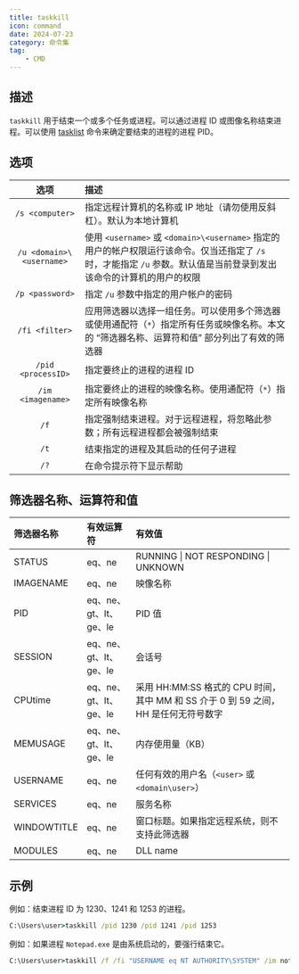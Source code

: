 ```yaml
---
title: taskkill
icon: command
date: 2024-07-23
category: 命令集
tag:
    - CMD
---
```


## 描述

`taskkill` 用于结束一个或多个任务或进程。可以通过进程 ID 或图像名称结束进程。可以使用 [tasklist](./tasklist.md) 命令来确定要结束的进程的进程 PID。

## 选项

|  选项  |  描述  |
|  :----:  |  :----  |
|  `/s <computer>`  |  指定远程计算机的名称或 IP 地址（请勿使用反斜杠）。默认为本地计算机  |
|  `/u <domain>\<username>`  |  使用 `<username>` 或 `<domain>\<username>` 指定的用户的帐户权限运行该命令。仅当还指定了 `/s` 时，才能指定 `/u` 参数。默认值是当前登录到发出该命令的计算机的用户的权限  |
|  `/p <password>`  |  指定 `/u` 参数中指定的用户帐户的密码  |
|  `/fi <filter>`  |  应用筛选器以选择一组任务。可以使用多个筛选器或使用通配符（`*`）指定所有任务或映像名称。本文的 “筛选器名称、运算符和值” 部分列出了有效的筛选器  |
|  `/pid <processID>`  |  指定要终止的进程的进程 ID  |
|  `/im <imagename>`  |  指定要终止的进程的映像名称。使用通配符（`*`）指定所有映像名称  |
|  `/f`  |  指定强制结束进程。对于远程进程，将忽略此参数；所有远程进程都会被强制结束  |
|  `/t`  |  结束指定的进程及其启动的任何子进程  |
|  `/?`  |  在命令提示符下显示帮助  |

## 筛选器名称、运算符和值

|  筛选器名称  |  有效运算符  |  有效值  |
|  :----  |  :----  |  :----  |
|  STATUS  |  eq、ne  |  RUNNING \| NOT RESPONDING \| UNKNOWN  |
|  IMAGENAME  |  eq、ne  |  映像名称  |
|  PID  |  eq、ne、gt、lt、ge、le  |  PID 值  |
|  SESSION  |  eq、ne、gt、lt、ge、le  |  会话号  |
|  CPUtime  |  eq、ne、gt、lt、ge、le  |  采用 HH:MM:SS 格式的 CPU 时间，其中 MM 和 SS 介于 0 到 59 之间，HH 是任何无符号数字  |
|  MEMUSAGE  |  eq、ne、gt、lt、ge、le  |  内存使用量（KB）  |
|  USERNAME  |  eq、ne  |  任何有效的用户名（`<user>` 或 `<domain\user>`）  |
|  SERVICES  |  eq、ne  |  服务名称  |
|  WINDOWTITLE  |  eq、ne  |  窗口标题。如果指定远程系统，则不支持此筛选器  |
|  MODULES  |  eq、ne  |  DLL name  |

## 示例

例如：结束进程 ID 为 1230、1241 和 1253 的进程。

```cmd
C:\Users\user>taskkill /pid 1230 /pid 1241 /pid 1253
```

例如：如果进程 `Notepad.exe` 是由系统启动的，要强行结束它。

```cmd
C:\Users\user>taskkill /f /fi "USERNAME eq NT AUTHORITY\SYSTEM" /im notepad.exe
```
